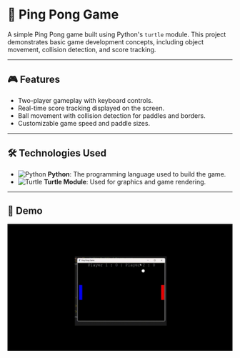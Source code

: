 # 🏓 Ping Pong Game

A simple Ping Pong game built using Python's `turtle` module. This project demonstrates basic game development concepts, including object movement, collision detection, and score tracking.

---

## 🎮 Features

- Two-player gameplay with keyboard controls.
- Real-time score tracking displayed on the screen.
- Ball movement with collision detection for paddles and borders.
- Customizable game speed and paddle sizes.

---

## 🛠️ Technologies Used

- ![Python](https://img.shields.io/badge/-Python-3776AB?logo=python&logoColor=white&style=flat) **Python**: The programming language used to build the game.
- ![Turtle](https://img.shields.io/badge/-Turtle-000000?logo=python&logoColor=white&style=flat) **Turtle Module**: Used for graphics and game rendering.

---

## 🎥 Demo

![Ping Pong Game Demo](https://github.com/amrayman999/Multi-Player-Ping-Pong-Game/blob/master/Game%20Play.gif)
